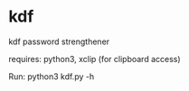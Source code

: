 # kdf
kdf password strengthener

requires:
python3, xclip (for clipboard access)

Run:
python3 kdf.py -h 
